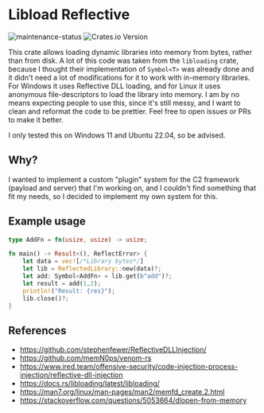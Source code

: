 # Libload Reflective

![maintenance-status](https://img.shields.io/badge/maintenance-experimental-blue.svg) ![Crates.io Version](https://img.shields.io/crates/v/libload_reflective)

This crate allows loading dynamic libraries into memory from bytes, rather than from disk.
A lot of this code was taken from the `libloading` crate, because I thought their implementation of `Symbol<T>` was already done and it didn't need a lot of modifications for it to work with in-memory libraries.
For Windows it uses Reflective DLL loading, and for Linux it uses anonymous file-descriptors to load the library into memory.
I am by no means expecting people to use this, since it's still messy, and I want to clean and reformat the code to be prettier.
Feel free to open issues or PRs to make it better.

I only tested this on Windows 11 and Ubuntu 22.04, so be advised.

## Why?

I wanted to implement a custom "plugin" system for the C2 framework (payload and server) that I'm working on, and I couldn't find something that fit my needs, so I decided to implement my own system for this.

## Example usage

```rust
type AddFn = fn(usize, usize) -> usize;

fn main() -> Result<(), ReflectError> {
    let data = vec![/*Library bytes*/]
    let lib = ReflectedLibrary::new(data)?;
    let add: Symbol<AddFn> = lib.get(b"add")?;
    let result = add(1,2);
    println!("Result: {res}");
    lib.close()?;
}
```

## References

* <https://github.com/stephenfewer/ReflectiveDLLInjection/>
* <https://github.com/memN0ps/venom-rs>
* <https://www.ired.team/offensive-security/code-injection-process-injection/reflective-dll-injection>
* <https://docs.rs/libloading/latest/libloading/>
* <https://man7.org/linux/man-pages/man2/memfd_create.2.html>
* <https://stackoverflow.com/questions/5053664/dlopen-from-memory>
